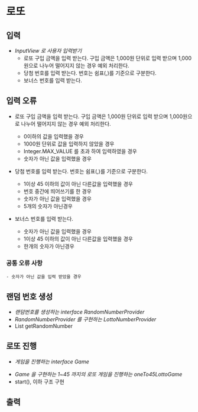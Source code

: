 # 로또

## 입력
 * _InputView 로 사용자 입력받기_
   - 로또 구입 금액을 입력 받는다. 구입 금액은 1,000원 단위로 입력 받으며 1,000원으로 나누어 떨어지지 않는 경우 예외 처리한다.
   - 당첨 번호를 입력 받는다. 번호는 쉼표(,)를 기준으로 구분한다.
   - 보너스 번호를 입력 받는다.

## 입력 오류
   - 로또 구입 금액을 입력 받는다. 구입 금액은 1,000원 단위로 입력 받으며 1,000원으로 나누어 떨어지지 않는 경우 예외 처리한다.
     * 0이하의 값을 입력했을 경우
     + 1000원 단위로 값을 입력하지 않았을 경우
     + Integer.MAX_VALUE 를 초과 하여 입력하였을 경우
     + 숫자가 아닌 값을 입력했을 경우</br>

   - 당첨 번호를 입력 받는다. 번호는 쉼표(,)를 기준으로 구분한다.
     * 1이상 45 이하의 값이 아닌 다른값을 입력했을 경우
     + 번호 중간에 띄어쓰기를 한 경우
     + 숫자가 아닌 값을 입력했을 경우
     + 5개의 숫자가 아닌경우</br>

   - 보너스 번호를 입력 받는다.
     * 숫자가 아닌 값을 입력했을 경우
     + 1이상 45 이하의 값이 아닌 다른값을 입력했을 경우
     + 한개의 숫자가 아닌경우

### 공통 오류 사항
    - 숫자가 아닌 값을 입력 받았을 경우

## 랜덤 번호 생성
 * _랜덤번호를 생성하는 interface RandomNumberProvider_
 * _RandomNumberProvider 를 구현하는 LottoNumberProvider_
 * List<Integer> getRandomNumber


## 로또 진행
   - _게임을 진행하는 interface Game_
   * _Game 을 구현하는 1~45 까지의 로또 게임을 진행하는 oneTo45LottoGame_
   * start(), 이하 구조 구현


## 출력